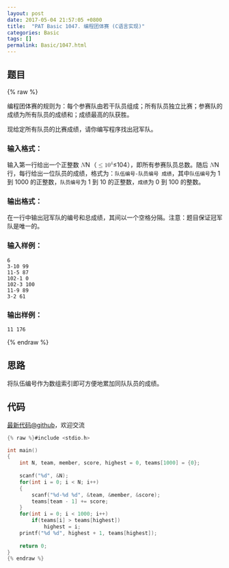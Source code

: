 ```yaml
---
layout: post
date: 2017-05-04 21:57:05 +0800
title:  "PAT Basic 1047. 编程团体赛 (C语言实现)"
categories: Basic
tags: []
permalink: Basic/1047.html
---
```


## 题目

{% raw %}<div class="ques-view"><p>编程团体赛的规则为：每个参赛队由若干队员组成；所有队员独立比赛；参赛队的成绩为所有队员的成绩和；成绩最高的队获胜。</p>
<p>现给定所有队员的比赛成绩，请你编写程序找出冠军队。</p>
<h3 id="-">输入格式：</h3>
<p>输入第一行给出一个正整数 <span class="katex"><span class="katex-mathml"><math><mrow><mi>N</mi></mrow>N</math></span><span aria-hidden="true" class="katex-html"><span class="strut" style="height:0.68333em;"></span><span class="strut bottom" style="height:0.68333em;vertical-align:0em;"></span><span class="base textstyle uncramped"><span class="mord mathit" style="margin-right:0.10903em;">N</span></span></span></span>（<span class="katex"><span class="katex-mathml"><math><mrow><mo>≤</mo><mn>1</mn><msup><mn>0</mn><mn>4</mn></msup></mrow>\le 10^4</math></span><span aria-hidden="true" class="katex-html"><span class="strut" style="height:0.8141079999999999em;"></span><span class="strut bottom" style="height:0.950078em;vertical-align:-0.13597em;"></span><span class="base textstyle uncramped"><span class="mrel">≤</span><span class="mord mathrm">1</span><span class="mord"><span class="mord mathrm">0</span><span class="msupsub"><span class="vlist"><span style="top:-0.363em;margin-right:0.05em;"><span class="fontsize-ensurer reset-size5 size5"><span style="font-size:0em;">​</span></span><span class="reset-textstyle scriptstyle uncramped mtight"><span class="mord mathrm mtight">4</span></span></span><span class="baseline-fix"><span class="fontsize-ensurer reset-size5 size5"><span style="font-size:0em;">​</span></span>​</span></span></span></span></span></span></span>），即所有参赛队员总数。随后 <span class="katex"><span class="katex-mathml"><math><mrow><mi>N</mi></mrow>N</math></span><span aria-hidden="true" class="katex-html"><span class="strut" style="height:0.68333em;"></span><span class="strut bottom" style="height:0.68333em;vertical-align:0em;"></span><span class="base textstyle uncramped"><span class="mord mathit" style="margin-right:0.10903em;">N</span></span></span></span> 行，每行给出一位队员的成绩，格式为：<code>队伍编号-队员编号 成绩</code>，其中<code>队伍编号</code>为 1 到 1000 的正整数，<code>队员编号</code>为 1 到 10 的正整数，<code>成绩</code>为 0 到 100 的整数。</p>
<h3 id="-">输出格式：</h3>
<p>在一行中输出冠军队的编号和总成绩，其间以一个空格分隔。注意：题目保证冠军队是唯一的。</p>
<h3 id="-">输入样例：</h3>
<pre><code class="lang-in">6
3-10 99
11-5 87
102-1 0
102-3 100
11-9 89
3-2 61
</code></pre>
<h3 id="-">输出样例：</h3>
<pre><code class="lang-out">11 176
</code></pre>
</div>{% endraw %}

## 思路

将队伍编号作为数组索引即可方便地累加同队队员的成绩。

## 代码

[最新代码@github](https://github.com/OliverLew/PAT/blob/master/PATBasic/1047.c)，欢迎交流
```c
{% raw %}#include <stdio.h>

int main()
{
    int N, team, member, score, highest = 0, teams[1000] = {0};
    
    scanf("%d", &N);
    for(int i = 0; i < N; i++)
    {
        scanf("%d-%d %d", &team, &member, &score);
        teams[team - 1] += score;
    }
    for(int i = 0; i < 1000; i++)
        if(teams[i] > teams[highest])
            highest = i;
    printf("%d %d", highest + 1, teams[highest]);
    
    return 0;
}
{% endraw %}
```